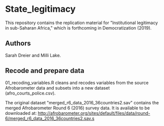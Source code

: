 # State_legitimacy
This repository contains the replication material for "Institutional legitimacy in sub-Saharan Africa," which is forthcoming in Democratization (2019). 

## Authors
Sarah Dreier and Milli Lake.

## Recode and prepare data

01_recoding_variables.R cleans and recodes variables from the source Afrobarometer data and subsets into a new dataset (afro_courts_police.csv).

The original dataset "merged_r6_data_2016_36countries2.sav" contains the merged Afrobarometer Round 6 (2016) survey data. It is available to be downloaded at: http://afrobarometer.org/sites/default/files/data/round-6/merged_r6_data_2016_36countries2.sav.s
